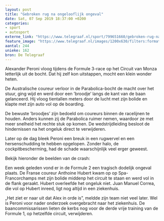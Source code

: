 ```yaml
---
layout: post
title: "Gebroken rug na ongelooflijk ongeval"
date: Sat, 07 Sep 2019 18:37:00 +0200
categories: 
- sport 
- autosport 
externe_link: "https://www.telegraaf.nl/sport/799651660/gebroken-rug-na-ongelooflijk-ongeval"
feature_image: "https://www.telegraaf.nl/images/1200x630/filters:format(jpeg):quality(80)/cdn-kiosk-api.telegraaf.nl/cc8ef5c8-d19c-11e9-baff-02d2fb1aa1d7.jpg"
aantal: 244
unieke: 162
bron: De Telegraaf
---
```


<p class="intro">Alexander Peroni vloog tijdens de Formule 3-race op het Circuit van Monza letterlijk uit de bocht. Dat hij zelf kon uitstappen, mocht een klein wonder heten.</p> <p>De Australische coureur verloor in de Parabolica-bocht de macht over het stuur, ging wijd en werd door een ’broodje’ langs de kant van de baan gelanceerd. Hij vloog tientallen meters door de lucht met zijn bolide en klapte met zijn auto vol op de boarding.</p><p>De bewuste ’broodjes’ zijn bedoeld om coureurs binnen de racelijnen te houden. Anders kunnen zij de Parabolica ruimer nemen, waardoor ze met meer snelheid het rechte stuk op komen. De wedstrijdleiding besloot de hindernissen na het ongeluk direct te verwijderen.</p><p>Later op de dag bleek Peroni een breuk in een rugwervel en een hersenschudding te hebben opgelopen. Zonder halo, de cockpitbescherming, had de schade waarschijnlijk veel erger geweest.</p><p>Bekijk hieronder de beelden van de crash:</p><p>Een week geleden vond er in de Formule 2 een tragisch dodelijk ongeval plaats. De Franse coureur Anthoine Hubert kwam op op Spa-Francorchamps met zijn bolide middenp het circuit te staan en werd vol in de flank geraakt. Hubert overleefde het ongeluk niet. Juan Manuel Correa, die vol op Hubert inreed, ligt nog altijd in een ziekenhuis.</p><p>„Het ziet er naar uit dat Alex in orde is”, meldde zijn team niet veel later. Wel is Peroni voor nader onderzoek overgebracht naar het ziekenhuis. De baancommissarissen lieten de kerbs nog voor de derde vrije training van de Formule 1, op hetzelfde circuit, verwijderen.</p>
